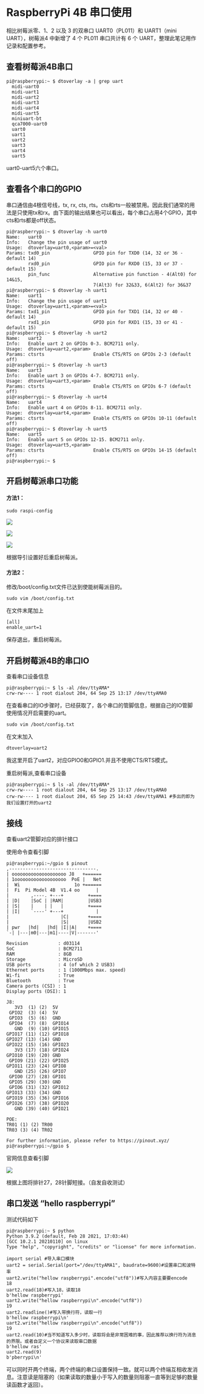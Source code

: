 # RaspberryPi 4B 串口使用

相比树莓派零、1、2 以及 3 的双串口 UART0（PL011）和 UART1（mini UART），树莓派4 中新增了 4 个 PL011 串口共计有 6 个 UART，整理此笔记用作记录和配置参考。

## 查看树莓派4B串口

```
pi@raspberrypi:~ $ dtoverlay -a | grep uart
  midi-uart0
  midi-uart1
  midi-uart2
  midi-uart3
  midi-uart4
  midi-uart5
  miniuart-bt
  qca7000-uart0
  uart0
  uart1
  uart2
  uart3
  uart4
  uart5
```

uart0-uart5六个串口。

## 查看各个串口的GPIO

串口通信由4根信号线，tx, rx, cts, rts。cts和rts一般被禁用。因此我们通常的用法是只使用tx和rx。由下面的输出结果也可以看出，每个串口占用4个GPIO，其中cts和rts都是off状态。

```
pi@raspberrypi:~ $ dtoverlay -h uart0
Name:   uart0
Info:   Change the pin usage of uart0
Usage:  dtoverlay=uart0,<param>=<val>
Params: txd0_pin                GPIO pin for TXD0 (14, 32 or 36 - default 14)
        rxd0_pin                GPIO pin for RXD0 (15, 33 or 37 - default 15)
        pin_func                Alternative pin function - 4(Alt0) for 14&15,
                                7(Alt3) for 32&33, 6(Alt2) for 36&37
pi@raspberrypi:~ $ dtoverlay -h uart1
Name:   uart1
Info:   Change the pin usage of uart1
Usage:  dtoverlay=uart1,<param>=<val>
Params: txd1_pin                GPIO pin for TXD1 (14, 32 or 40 - default 14)
        rxd1_pin                GPIO pin for RXD1 (15, 33 or 41 - default 15)
pi@raspberrypi:~ $ dtoverlay -h uart2
Name:   uart2
Info:   Enable uart 2 on GPIOs 0-3. BCM2711 only.
Usage:  dtoverlay=uart2,<param>
Params: ctsrts                  Enable CTS/RTS on GPIOs 2-3 (default off)
pi@raspberrypi:~ $ dtoverlay -h uart3
Name:   uart3
Info:   Enable uart 3 on GPIOs 4-7. BCM2711 only.
Usage:  dtoverlay=uart3,<param>
Params: ctsrts                  Enable CTS/RTS on GPIOs 6-7 (default off)
pi@raspberrypi:~ $ dtoverlay -h uart4
Name:   uart4
Info:   Enable uart 4 on GPIOs 8-11. BCM2711 only.
Usage:  dtoverlay=uart4,<param>
Params: ctsrts                  Enable CTS/RTS on GPIOs 10-11 (default off)
pi@raspberrypi:~ $ dtoverlay -h uart5
Name:   uart5
Info:   Enable uart 5 on GPIOs 12-15. BCM2711 only.
Usage:  dtoverlay=uart5,<param>
Params: ctsrts                  Enable CTS/RTS on GPIOs 14-15 (default off)
pi@raspberrypi:~ $
```

## 开启树莓派串口功能

#### 方法1：

```
sudo raspi-config
```

![](./rasp-configI.png)

![](./rasp-configS.png)

![](./rasp-configSY.png)

根据导引设置好后重启树莓派。

#### 方法2：

修改/boot/config.txt文件已达到使能树莓派目的。

```
sudo vim /boot/config.txt
```

在文件末尾加上

```
[all]
enable_uart=1
```

保存退出，重启树莓派。

## 开启树莓派4B的串口IO

查看串口设备信息

```
pi@raspberrypi:~ $ ls -al /dev/ttyAMA*
crw-rw---- 1 root dialout 204, 64 Sep 25 13:17 /dev/ttyAMA0
```

在查看串口的IO步骤时，已经获取了，各个串口的管脚信息，根据自己的IO管脚使用情况开启需要的uart。

```
sudo vim /boot/config.txt
```

在文末加入

```
dtoverlay=uart2
```

我这里开启了uart2，对应GPIO0和GPIO1.并且不使用CTS/RTS模式。

重启树莓派,查看串口设备

```
pi@raspberrypi:~ $ ls -al /dev/ttyAMA*
crw-rw---- 1 root dialout 204, 64 Sep 25 13:17 /dev/ttyAMA0
crw-rw---- 1 root dialout 204, 65 Sep 25 14:43 /dev/ttyAMA1 #多出的即为我们设置打开的uart2
```

## 接线

查看uart2管脚对应的排针接口

使用命令查看引脚

```
pi@raspberrypi:~/gpio $ pinout
,--------------------------------.
| oooooooooooooooooooo J8   +======
| 1ooooooooooooooooooo  PoE |   Net
|  Wi                    1o +======
|  Fi  Pi Model 4B  V1.4 oo      |
|        ,----. +---+         +====
| |D|    |SoC | |RAM|         |USB3
| |S|    |    | |   |         +====
| |I|    `----' +---+            |
|                   |C|       +====
|                   |S|       |USB2
| pwr   |hd|   |hd| |I||A|    +====
`-| |---|m0|---|m1|----|V|-------'

Revision           : d03114
SoC                : BCM2711
RAM                : 8GB
Storage            : MicroSD
USB ports          : 4 (of which 2 USB3)
Ethernet ports     : 1 (1000Mbps max. speed)
Wi-fi              : True
Bluetooth          : True
Camera ports (CSI) : 1
Display ports (DSI): 1

J8:
   3V3  (1) (2)  5V
 GPIO2  (3) (4)  5V
 GPIO3  (5) (6)  GND
 GPIO4  (7) (8)  GPIO14
   GND  (9) (10) GPIO15
GPIO17 (11) (12) GPIO18
GPIO27 (13) (14) GND
GPIO22 (15) (16) GPIO23
   3V3 (17) (18) GPIO24
GPIO10 (19) (20) GND
 GPIO9 (21) (22) GPIO25
GPIO11 (23) (24) GPIO8
   GND (25) (26) GPIO7
 GPIO0 (27) (28) GPIO1
 GPIO5 (29) (30) GND
 GPIO6 (31) (32) GPIO12
GPIO13 (33) (34) GND
GPIO19 (35) (36) GPIO16
GPIO26 (37) (38) GPIO20
   GND (39) (40) GPIO21

POE:
TR01 (1) (2) TR00
TR03 (3) (4) TR02

For further information, please refer to https://pinout.xyz/
pi@raspberrypi:~/gpio $
```

官网信息查看引脚

![](./GPIO.png)

根据上图将排针27，28针脚短接。（自发自收测试）

## 串口发送 “hello raspberrypi”

测试代码如下

```
pi@raspberrypi:~ $ python
Python 3.9.2 (default, Feb 28 2021, 17:03:44)
[GCC 10.2.1 20210110] on linux
Type "help", "copyright", "credits" or "license" for more information.

import serial #导入串口模块
uart2 = serial.Serial(port="/dev/ttyAMA1", baudrate=9600)#设置串口和波特率
uart2.write("hellow raspberrypi".encode("utf8"))#写入内容主要要encode
18
uart2.read(18)#写入18，读取18
b'hellow raspberrypi'
uart2.write("hellow raspberrypi\n".encode("utf8"))
19
uart2.readline()#写入带换行符，读取一行
b'hellow raspberrypi\n'
uart2.write("hellow raspberrypi\n".encode("utf8"))
19
uart2.read(10)#当不知道写入多少时，读取将会是非常困难的事，因此推荐以换行符为消息的界限。或者自定义一个协议来读取串口数据
b'hellow ras'
uart2.read(9)
b'pberrypi\n'
```

可以同时开两个终端，两个终端的串口设置保持一致。就可以两个终端互相收发消息。注意读是阻塞的（如果读取的数量小于写入的数量则阻塞一直等到足够的数量读函数才返回）。
